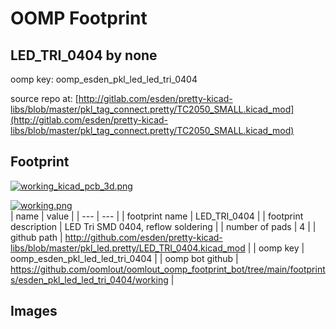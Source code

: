 # OOMP Footprint  
## LED_TRI_0404  by none  
  
oomp key: oomp_esden_pkl_led_led_tri_0404  
  
source repo at: [http://gitlab.com/esden/pretty-kicad-libs/blob/master/pkl_tag_connect.pretty/TC2050_SMALL.kicad_mod](http://gitlab.com/esden/pretty-kicad-libs/blob/master/pkl_tag_connect.pretty/TC2050_SMALL.kicad_mod)  
## Footprint  
  
[![working_kicad_pcb_3d.png](working_kicad_pcb_3d_600.png)](working_kicad_pcb_3d.png)  
  
[![working.png](working_600.png)](working.png)  
| name | value | 
| --- | --- | 
| footprint name | LED_TRI_0404 | 
| footprint description | LED Tri SMD 0404, reflow soldering | 
| number of pads | 4 | 
| github path | http://github.com/esden/pretty-kicad-libs/blob/master/pkl_led.pretty/LED_TRI_0404.kicad_mod | 
| oomp key | oomp_esden_pkl_led_led_tri_0404 | 
| oomp bot github | https://github.com/oomlout/oomlout_oomp_footprint_bot/tree/main/footprints/esden_pkl_led_led_tri_0404/working | 
## Images  
